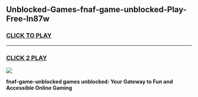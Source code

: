 
## Unblocked-Games-fnaf-game-unblocked-Play-Free-ln87w
<h3>
<a href="https://premium76.site?title=fnaf-game-unblocked&ref=20M">CLICK TO PLAY</a></h3>
<hr>

<h3>
<a href="https://premium76.site?title=fnaf-game-unblocked&ref=20M">CLICK 2 PLAY</a>
  
</h3>

<a href="https://premium76.site?title=fnaf-game-unblocked&ref=19M"><img src="https://clearcache.store/games.png"></a>


**fnaf-game-unblocked games unblocked: Your Gateway to Fun and Accessible Online Gaming**
